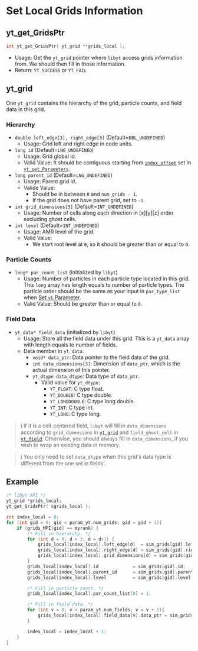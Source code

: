# Set Local Grids Information
## yt\_get\_GridsPtr
```cpp
int yt_get_GridsPtr( yt_grid **grids_local );
```
- Usage: Get the `yt_grid` pointer where `libyt` access grids information from. We should then fill in those information.
- Return: `YT_SUCCESS` or `YT_FAIL`

## yt\_grid
One `yt_grid` contains the hierarchy of the grid, particle counts, and field data in this grid.
### Hierarchy
- `double left_edge[3], right_edge[3]` (Default=`DBL_UNDEFINED`)
  - Usage: Grid left and right edge in code units.
- `long id` (Default=`LNG_UNDEFINED`)
  - Usage: Grid global id.
  - Valid Value: It should be contiguous starting from [`index_offset`](./SetYTParameter.md#ytparamyt) set in [`yt_set_Parameters`](./SetYTParameter.md#ytsetparameters).
- `long parent_id` (Default=`LNG_UNDEFINED`)
  - Usage: Parent grid id.
  - Valide Value:
    - Should be in between `0` and `num_grids - 1`.
    - If the grid does not have parent grid, set to `-1`.
- `int grid_dimensions[3]` (Default=`INT_UNDEFINED`)
  - Usage: Number of cells along each direction in [x][y][z] order excluding ghost cells.
- `int level` (Default=`INT_UNDEFINED`)
  - Usage: AMR level of the grid.
  - Valid Value:
    - We start root level at `0`, so it should be greater than or equal to `0`.

### Particle Counts
- `long* par_count_list` (initialized by `libyt`)
  - Usage: Number of particles in each particle type located in this grid. This `long` array has length equals to number of particle types. The particle order should be the same as your input in `par_type_list` when [Set `yt` Parameter](./SetYTParameter.md#yt_param_yt).
  - Valid Value: Should be greater than or equal to `0`.

### Field Data
- `yt_data* field_data` (initialized by `libyt`)
  - Usage: Store all the field data under this grid. This is a `yt_data` array with length equals to number of fields.
  - Data member in `yt_data`:
    - `void* data_ptr`: Data pointer to the field data of the grid.
    - `int data_dimensions[3]`: Dimension of `data_ptr`, which is the actual dimension of this pointer.
    - `yt_dtype data_dtype`: Data type of `data_ptr`.
      - Valid value for `yt_dtype`:
        - `YT_FLOAT`: C type float.
        - `YT_DOUBLE`: C type double.
        - `YT_LONGDOUBLE`: C type long double.
        - `YT_INT`: C type int.
        - `YT_LONG`: C type long.

> :information_source: If it is a cell-centered field, `libyt` will fill in `data_dimensions` according to `grid_dimensions` in [`yt_grid`](#yt_grid) and `field_ghost_cell` in [`yt_field`](./SetFieldsInformation.md#yt_field).
> Otherwise, you should always fill in `data_dimensions`, if you wish to wrap an existing data in memory.

> :information_source: You only need to set `data_dtype` when this grid's data type is different from the one set in fields'.

## Example

```cpp
/* libyt API */
yt_grid *grids_local;
yt_get_GridsPtr( &grids_local );

int index_local = 0;
for (int gid = 0; gid < param_yt.num_grids; gid = gid + 1){
    if (grids_MPI[gid] == myrank) {
        /* Fill in hierarchy. */
        for (int d = 0; d < 3; d = d+1) {
            grids_local[index_local].left_edge[d]  = sim_grids[gid].left_edge[d];
            grids_local[index_local].right_edge[d] = sim_grids[gid].right_edge[d];
            grids_local[index_local].grid_dimensions[d] = sim_grids[gid].grid_dimensions[d];
        }
        grids_local[index_local].id             = sim_grids[gid].id;
        grids_local[index_local].parent_id      = sim_grids[gid].parent_id;
        grids_local[index_local].level          = sim_grids[gid].level;

        /* Fill in particle count. */
        grids_local[index_local].par_count_list[0] = 1;

        /* Fill in field data. */
        for (int v = 0; v < param_yt.num_fields; v = v + 1){
            grids_local[index_local].field_data[v].data_ptr = sim_grids[gid].field_data[v].data_ptr;
        }

        index_local = index_local + 1;
    }
}
```
